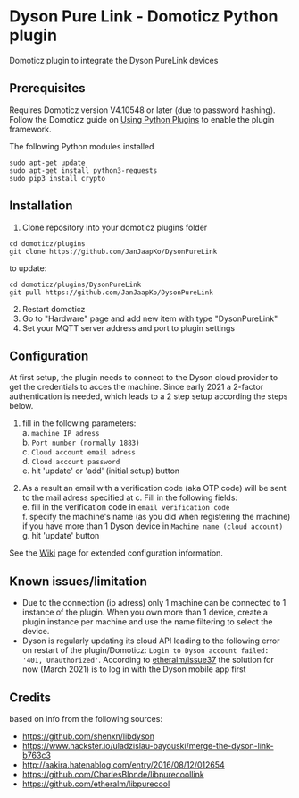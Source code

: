 # Dyson Pure Link - Domoticz Python plugin
Domoticz plugin to integrate the Dyson PureLink devices

## Prerequisites

Requires Domoticz version V4.10548 or later (due to password hashing). Follow the Domoticz guide on [Using Python Plugins](https://www.domoticz.com/wiki/Using_Python_plugins) to enable the plugin framework.

The following Python modules installed
```
sudo apt-get update
sudo apt-get install python3-requests
sudo pip3 install crypto
```

## Installation

1. Clone repository into your domoticz plugins folder
```
cd domoticz/plugins
git clone https://github.com/JanJaapKo/DysonPureLink
```
to update:
```
cd domoticz/plugins/DysonPureLink
git pull https://github.com/JanJaapKo/DysonPureLink
```
2. Restart domoticz
3. Go to "Hardware" page and add new item with type "DysonPureLink"
4. Set your MQTT server address and port to plugin settings

## Configuration
At first setup, the plugin needs to connect to the Dyson cloud provider to get the credentials to acces the machine. Since early 2021 a 2-factor authentication is needed, which leads to a 2 step setup according the steps below.
1. fill in the following parameters:<br>
a. ```machine IP adress```<br>
b. ```Port number (normally 1883)```<br>
c. ```Cloud account email adress```<br>
d. ```Cloud account password```<br>
e. hit 'update' or 'add' (initial setup) button<br>
 
2. As a result an email with a verification code (aka OTP code) will be sent to the mail adress specified at c. Fill in the following fields:<br>
e. fill in the verification code in ```email verification code```<br>
f. specify the machine's name (as you did when registering the machine) if you have more than 1 Dyson device in ```Machine name (cloud account)```<br>
g. hit 'update' button<br>

See the [Wiki](https://github.com/JanJaapKo/DysonPureLink/wiki) page for extended configuration information.

## Known issues/limitation
- Due to the connection (ip adress) only 1 machine can be connected to 1 instance of the plugin. When you own more than 1 device, create a plugin instance per machine and use the name filtering to select the device.
- Dyson is regularly updating its cloud API leading to the following error on restart of the plugin/Domoticz: ``` Login to Dyson account failed: '401, Unauthorized' ```. According to [etheralm/issue37](https://github.com/etheralm/libpurecool/issues/37) the solution for now (March 2021) is to log in with the Dyson mobile app first

## Credits

based on info from the following sources:

- https://github.com/shenxn/libdyson
- https://www.hackster.io/uladzislau-bayouski/merge-the-dyson-link-b763c3
- http://aakira.hatenablog.com/entry/2016/08/12/012654
- https://github.com/CharlesBlonde/libpurecoollink
- https://github.com/etheralm/libpurecool
